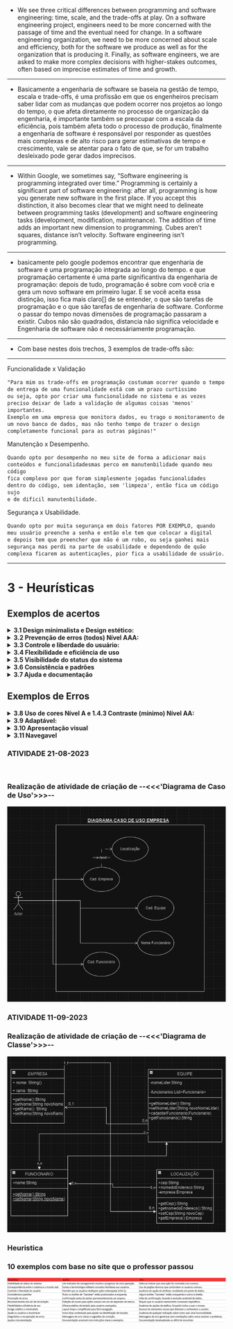 -  We see three critical differences between programming and software engineering: time, scale,
and the trade-offs at play. On a software engineering project, engineers need to be more concerned 
with the passage of time and the eventual need for change. In a software engineering organization, 
we need to be more concerned about scale and efficiency, both for the software we produce as well as for the organization 
that is producing it. Finally, as software engineers, we are asked to make more complex decisions
with higher-stakes outcomes, often based on imprecise estimates of time and growth.
-----------------------------------------------------------------------------------------------------------------------------------------------------------------------------------------------------------------------------
-  Basicamente a engenharia de software se baseia na gestão de tempo,  escala
e trade-offs, é uma profissão em que os engenheiros precisam saber lidar
com as mudanças que podem ocorrer nos projetos ao longo do tempo, o que
afeta diretamente no processo de organização da engenharia, é importante
também se preocupar com a escala da eficiência, pois também afeta todo o
processo de produção, finalmente a engenharia de software é responsável
por responder as questões mais complexas e de alto risco para gerar estimativas
de tempo e crescimento, vale se atentar para o fato de que, se for um trabalho
desleixado pode gerar dados imprecisos.
-----------------------------------------------------------------------------------------------------------------------------------------------------------------------------------------------------------------------------
-  Within Google, we sometimes say, “Software engineering is programming integrated over time.” 
Programming is certainly a significant part of software engineering: after all, programming is 
how you generate new software in the first place. If you accept this distinction, it also becomes 
clear that we might need to delineate between programming tasks (development) and software engineering 
tasks (development, modification, maintenance). The addition of time adds an important new dimension to 
programming. Cubes aren’t squares, distance isn’t velocity. Software engineering isn’t programming.
-----------------------------------------------------------------------------------------------------------------------------------------------------------------------------------------------------------------------------
-  basicamente pelo google podemos encontrar que engenharia de software é uma programação integrada ao longo do tempo.
e que programação certamente é uma parte significantiva da engenharia de programação: depois de tudo, programação
é sobre com você cria e gera um novo software em primeiro lugar. E se você aceita essa distinção, isso fica mais claro[]
de se entender, o que são tarefas de programação e o que são tarefas de engenharia de software. Conforme o passar do tempo
novas dimensões de programação passaram a existir. Cubos não são quadrados, distancia não significa velocidade e 
Engenharia de software não é necessáriamente programação.
-----------------------------------------------------------------------------------------------------------------------------------------------------------------------------------------------------------------------------
-  Com base nestes dois trechos, 3 exemplos de trade-offs são:
-----------------------------------------------------------------------------------------------------------------------------------------------------------------------------------------------------------------------------
  Funcionalidade x Validação
  
    "Para mim os trade-offs em programação costumam ocorrer quando o tempo de entrega de uma funcionalidade está com um prazo curtissimo
    ou seja, opto por criar uma funcionalidade no sistema e as vezes preciso deixar de lado a validação de algumas coisas 'menos' importantes.
    Exemplo em uma empresa que monitora dados, eu trago o monitoramento de um novo banco de dados, mas não tenho tempo de trazer o design 
    completamente funcional para as outras páginas!"

  Manutenção x Desempenho.

    Quando opto por desempenho no meu site de forma a adicionar mais conteúdos e funcionalidadesmas perco em manutenbilidade quando meu código 
    fica complexo por que foram simplesmente jogadas funcionalidades dentro do código, sem identação, sem 'limpeza', então fica um código sujo
    e de dificil manutenbilidade.

  Segurança x Usabilidade.

    Quando opto por muita segurança em dois fatores POR EXEMPLO, quando meu usuário preenche a senha e então ele tem que colocar a digital
    e depois tem que preencher que não é um robo, ou seja ganhei mais segurança mas perdi na parte de usabilidade e dependendo de quão 
    complexa ficarem as autenticações, pior fica a usabilidade de usuário.

-----------------------------------------------------------------------------------------------------------------------------------------------------------------------------------------------------------------------------

# 3 - Heurísticas

## Exemplos de acertos


<details>
   <summary><b>3.1 Design minimalista e Design estético:</b></summary>
<p>Descrição: <br>a inteção principal é realzar uma pesquisa e, portanto, o foco da página vai unicamente para barra de pesquisa.</p>

<img alt="Google" height="450em" src="https://i.imgur.com/CF1ATI4.png">
</details>

<details>
   <summary><b>3.2 Prevenção de erros (todos) Nível AAA:</b></summary>

<p>Descrição: <br>os dados inseridos pelo usuário são verificados quanto a erros de entrada e o usuário tem a oportunidade de corrigi-los.</p>

<img alt="" height="450em" src="https://i.imgur.com/iTUb4pI.png">

</details>

<details>
   <summary><b>3.3 Controle e liberdade do usuário:</b></summary>

<p>Descrição: <br>Um bom Exemplo é o proprio Email do google que permite que o usuario consiga 'Desfazer' a ação caso tenho excluido um email por engano</p>

<img alt="Gmail" height="450em" src="https://i.imgur.com/1wVaCt5.png">

</details>

<details>
   <summary><b>3.4 Flexibilidade e eficiência de uso</b></summary>

<p>Descrição:<br> Dentro do Trello as tarefas online com base em colunas quando você está com o foco em um cartão você pode utilizar o mouse para navegar em outros cartões, as teclas direcionais (setas pra cima e pra baixo)<br>
<br>
<img alt="" height="450em" src="https://i.imgur.com/E8Z8NcJ.png">
</details>

<details>
   <summary><b>3.5 Visibilidade do status do sistema </b></summary>

<p>Descrição:<br>O Youtube, por exemplo, disponibiliza uma barra lateral informando qual vídeo estamos vendo, quais já foram assistidos e quais são os próximos da lista.  <br>
<br>
<img alt="" height="450em" src="https://i.imgur.com/dhq6SUr.png">
</details>

<details>
   <summary><b>3.6 Consistência e padrões </b></summary>

<p>Descrição:<br> Durante a interação os usuários não devem ter dúvidas sobre o significado das palavras, ícones ou símbolos utilizados.
Portanto, é fundamental que uma interface siga as convenções da plataforma, mantendo padrões de interação   <br>
<br>
<img alt="" height="450em" src="https://i.imgur.com/UNFYlTT.png">
</details>

<details>
   <summary><b>3.7 Ajuda e documentação </b></summary>

<p>Descrição:<br> Uma solução bastante popular são os FAQs, nos quais são compiladas as principais e mais frequentes dúvidas e suas respectivas soluções.   <br>
<br>
<img alt="" height="450em" src="https://i.imgur.com/7OX1qcP.png">
</details>



## Exemplos de Erros

<details>
  <summary><b>3.8 Uso de cores Nível A e 1.4.3 Contraste (mínimo) Nível AA:</b></summary>

<p>Descrição:<br> Devido a falta de especificação de cores e contraste usuarios com baixa visão acharão muito mais dificil de ver uma página da Web.</p>

<img alt="musikcity" height="450em" src="https://i.imgur.com/oACPBBi.png">

</details>

<details>
  <summary><b>3.9	Adaptável:</b></summary>

<p>Descrição:<br>O site Siga não se ajusta responsivamente para o padrão mobile.</p>

<img alt="Siga" height="450em" src="https://i.imgur.com/9qyUHZj.png">

</details>


<details>
  <summary><b>3.10 Apresentação visual </b></summary>

<p>Descrição:<br>O site Facebook tem uma uma disparidade muito grande quando enviamos um video do Mobile Para ser visto em dispositivos Desktop.</p>

<img alt="Siga" height="450em" src="https://i.imgur.com/vUPF0z4.png">

</details>
<details>
  <summary><b>3.11 Navegavel</b></summary>

<p>Descrição:<br>O site Apresenta Falha em colocar muitas Propagandas ao Usuario que impede de Realizar a Visualização do conteudo.</p>

<img alt="Siga" height="450em" src="https://i.imgur.com/UjnGrcY.png">

</details>

### ATIVIDADE 21-08-2023

<br> 

### Realização de atividade de criação de --<<<'Diagrama de Caso de Uso'>>>--

<p align="center">
  <img src="DOC/verfinal.png" alt="Imagem">
</p>

### ATIVIDADE 11-09-2023

### Realização de atividade de criação de --<<<'Diagrama de Classe'>>>--

<p align="center">
  <img src="DOC/verclassefinal.png" alt="Imagem">
</p>

### Heuristica

### 10 exemplos com base no site que o professor passou

<p align="center">
  <img src="DOC/heristica.png" alt="Imagem">
</p>
